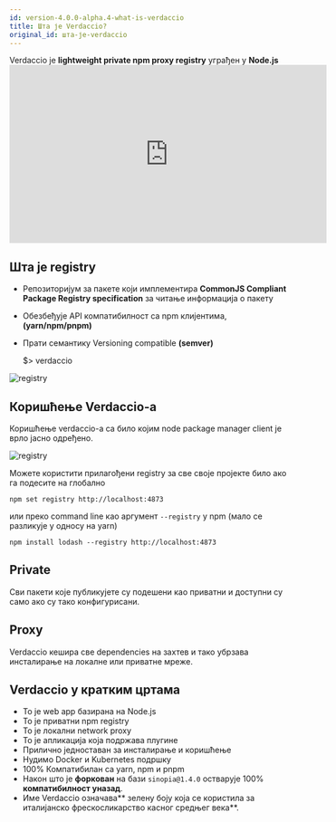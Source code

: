 ```yaml
---
id: version-4.0.0-alpha.4-what-is-verdaccio
title: Шта је Verdaccio?
original_id: шта-је-verdaccio
---
```

Verdaccio је **lightweight private npm proxy registry** уграђен у **Node.js** <iframe width="560" height="315" src="https://www.youtube.com/embed/hDIFKzmoCaA" frameborder="0" allow="accelerometer; autoplay; encrypted-media; gyroscope; picture-in-picture" allowfullscreen mark="crwd-mark"></iframe> 

## Шта је registry

* Репозиторијум за пакете који имплементира **CommonJS Compliant Package Registry specification** за читање информација о пакету
* Обезбеђује API компатибилност са npm клијентима, **(yarn/npm/pnpm)**
* Прати семантику Versioning compatible **(semver)**

    $> verdaccio
    

![registry](assets/verdaccio_server.gif)

## Коришћење Verdaccio-а

Коришћење verdaccio-а са било којим node package manager client је врло јасно одређено.

![registry](assets/npm_install.gif)

Можете користити прилагођени registry за све своје пројекте било ако га подесите на глобално

    npm set registry http://localhost:4873
    

или преко command line као аргумент `--registry` у npm (мало се разликује у односу на yarn)

    npm install lodash --registry http://localhost:4873
    

## Private

Сви пакети које публикујете су подешени као приватни и доступни су само ако су тако конфигурисани.

## Proxy

Verdaccio кешира све dependencies на захтев и тако убрзава инсталирање на локалне или приватне мреже.

## Verdaccio у кратким цртама

* То је web app базирана на Node.js
* То је приватни npm registry
* То је локални network proxy
* То је апликација која подржава плугине
* Прилично једноставан за инсталирање и коришћење
* Нудимо Docker и Kubernetes подршку
* 100% Компатибилан са yarn, npm и pnpm
* Након што је **форкован** на бази `sinopia@1.4.0` остварује 100% **компатибилност уназад**.
* Име Verdaccio означава** зелену боју која се користила за италијанско фрескосликарство касног средњег века**.